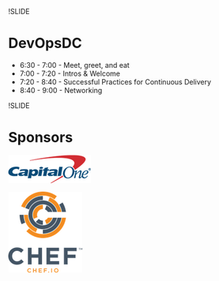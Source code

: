 !SLIDE
# DevOpsDC #


* 6:30 - 7:00 - Meet, greet, and eat
* 7:00 - 7:20 - Intros & Welcome
* 7:20 - 8:40 - Successful Practices for Continuous Delivery
* 8:40 - 9:00 - Networking

!SLIDE

# Sponsors #

![CapitalOne](../images/capone.png)

![Chef](../images/Chef_Vertical_Website_Reg.png)

